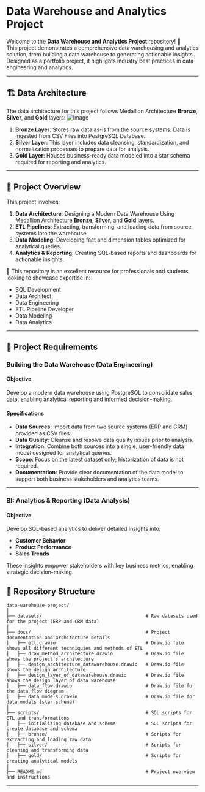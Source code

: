 # Data Warehouse and Analytics Project

Welcome to the **Data Warehouse and Analytics Project** repository! 🚀  
This project demonstrates a comprehensive data warehousing and analytics solution, from building a data warehouse to generating actionable insights. Designed as a portfolio project, it highlights industry best practices in data engineering and analytics.

---
## 🏗️ Data Architecture

The data architecture for this project follows Medallion Architecture **Bronze**, **Silver**, and **Gold** layers:
![Image](https://github.com/user-attachments/assets/9286dd18-20ed-439e-a87c-fa482f977de6)

1. **Bronze Layer**: Stores raw data as-is from the source systems. Data is ingested from CSV Files into PostgreSQL Database.
2. **Silver Layer**: This layer includes data cleansing, standardization, and normalization processes to prepare data for analysis.
3. **Gold Layer**: Houses business-ready data modeled into a star schema required for reporting and analytics.

---
## 📖 Project Overview

This project involves:

1. **Data Architecture**: Designing a Modern Data Warehouse Using Medallion Architecture **Bronze**, **Silver**, and **Gold** layers.
2. **ETL Pipelines**: Extracting, transforming, and loading data from source systems into the warehouse.
3. **Data Modeling**: Developing fact and dimension tables optimized for analytical queries.
4. **Analytics & Reporting**: Creating SQL-based reports and dashboards for actionable insights.

🎯 This repository is an excellent resource for professionals and students looking to showcase expertise in:
- SQL Development
- Data Architect
- Data Engineering  
- ETL Pipeline Developer  
- Data Modeling  
- Data Analytics  

---
## 🚀 Project Requirements

### Building the Data Warehouse (Data Engineering)

#### Objective
Develop a modern data warehouse using PostgreSQL to consolidate sales data, enabling analytical reporting and informed decision-making.

#### Specifications
- **Data Sources**: Import data from two source systems (ERP and CRM) provided as CSV files.
- **Data Quality**: Cleanse and resolve data quality issues prior to analysis.
- **Integration**: Combine both sources into a single, user-friendly data model designed for analytical queries.
- **Scope**: Focus on the latest dataset only; historization of data is not required.
- **Documentation**: Provide clear documentation of the data model to support both business stakeholders and analytics teams.

---
### BI: Analytics & Reporting (Data Analysis)

#### Objective
Develop SQL-based analytics to deliver detailed insights into:
- **Customer Behavior**
- **Product Performance**
- **Sales Trends**

These insights empower stakeholders with key business metrics, enabling strategic decision-making.  

## 📂 Repository Structure
```
data-warehouse-project/
│
├── datasets/                                      # Raw datasets used for the project (ERP and CRM data)
│
├── docs/                                          # Project documentation and architecture details
│   ├── etl.drawio                                 # Draw.io file shows all different techniquies and methods of ETL
│   ├── draw_method_architecture.drawio            # Draw.io file shows the project's architecture
│   ├── design_architecture_datawarehouse.drawio   # Draw.io file shows the design architecture
│   ├── design_layer_of_datawarehouse.drawio       # Draw.io file shows the design layer of data warehouse
│   ├── data_flow.drawio                           # Draw.io file for the data flow diagram
│   ├── data_models.drawio                         # Draw.io file for data models (star schema)
│
├── scripts/                                       # SQL scripts for ETL and transformations
│   ├── initializing database and schema           # SQL scripts for create database and schema
│   ├── bronze/                                    # Scripts for extracting and loading raw data
│   ├── silver/                                    # Scripts for cleaning and transforming data
│   ├── gold/                                      # Scripts for creating analytical models
│
├── README.md                                      # Project overview and instructions
```
---
